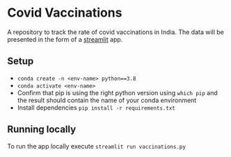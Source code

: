 # Covid Vaccinations

A repository to track the rate of covid vaccinations in India. The data will be presented in the form of a [streamlit](https://streamlit.io/) app.

## Setup

- `conda create -n <env-name> python==3.8`
- `conda activate <env-name>`
- Confirm that pip is using the right python version using `which pip` and the result should contain the name of your conda environment 
- Install dependencies `pip install -r requirements.txt`

## Running locally

To run the app locally execute `streamlit run vaccinations.py`
